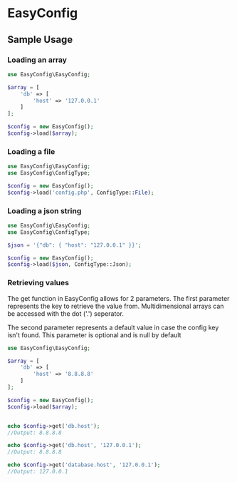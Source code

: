 # EasyConfig

## Sample Usage

### Loading an array
```php
use EasyConfig\EasyConfig;

$array = [
	'db' => [
		'host' => '127.0.0.1'
	]
];

$config = new EasyConfig();
$config->load($array);
```

### Loading a file
```php
use EasyConfig\EasyConfig;
use EasyConfig\ConfigType;

$config = new EasyConfig();
$config->load('config.php', ConfigType::File);
```

### Loading a json string
```php
use EasyConfig\EasyConfig;
use EasyConfig\ConfigType;

$json = '{"db": { "host": "127.0.0.1" }}';

$config = new EasyConfig();
$config->load($json, ConfigType::Json);
```

### Retrieving values
The get function in EasyConfig allows for 2 parameters.
The first parameter represents the key to retrieve the value from. Multidimensional arrays can be accessed with the dot ('.') seperator.

The second parameter represents a default value in case the config key isn't found.
This parameter is optional and is null by default
```php
use EasyConfig\EasyConfig;

$array = [
	'db' => [
		'host' => '8.8.8.8'
	]
];

$config = new EasyConfig();
$config->load($array);


echo $config->get('db.host');
//Output: 8.8.8.8

echo $config->get('db.host', '127.0.0.1');
//Output: 8.8.8.8

echo $config->get('database.host', '127.0.0.1');
//Output: 127.0.0.1
```
